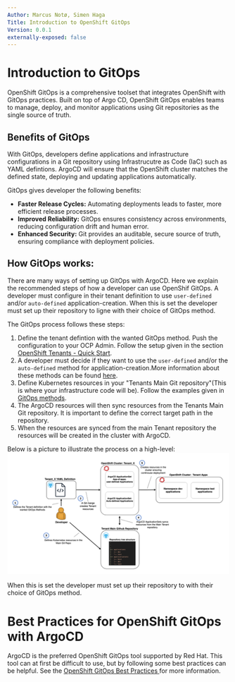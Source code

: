 ```yaml
---
Author: Marcus Notø, Simen Haga
Title: Introduction to OpenShift GitOps
Version: 0.0.1
externally-exposed: false
---
```


# Introduction to GitOps
OpenShift GitOps is a comprehensive toolset that integrates OpenShift with GitOps practices. Built on top of Argo CD, OpenShift GitOps enables teams to manage, deploy, and monitor applications using Git repositories as the single source of truth.


## Benefits of GitOps
With GitOps, developers define applications and infrastructure configurations in a Git repository using Infrastrucutre as Code (IaC) such as YAML defintions. 
ArgoCD will ensure that the OpenShift cluster matches the defined state, deploying and updating applications automatically.

GitOps gives developer the following benefits:

- **Faster Release Cycles:** Automating deployments leads to faster, more efficient release processes.
- **Improved Reliability:** GitOps ensures consistency across environments, reducing configuration drift and human error.
- **Enhanced Security:** Git provides an auditable, secure source of truth, ensuring compliance with deployment policies.
  

## How GitOps works:
There are many ways of setting up GitOps with ArgoCD. Here we explain the recommended steps of how a developer can use OpenShif GitOps. 
A developer must configure in their tenant definition to use `user-defined` and/or `auto-defined` application-creation. When this is set the developer must set up their repository to ligne with their choice of GitOps method.

The GitOps process follows these steps:

1. Define the tenant defintion with the wanted GitOps method. Push the configuration to your OCP Admin. Follow the setup given in the section [OpenShift Tenants - Quick Start](../OpenShift%20Tenants/Orderopenshift-tenant-quick-start-guide.md). 
2. A developer must decide if they want to use the `user-defined` and/or the `auto-defined`  method for application-creation.More information about these methods can be found [here](2s-gitops-methods.md).  
3. Define Kubernetes resources in your "Tenants Main Git repository"(This is where your infrastructure code will be). Follow the examples given in [GitOps methods](2s-gitops-methods.md#getting-started).
4. The ArgoCD resources will then sync resources from the Tenants Main Git repository. It is important to define the correct target path in the repository. 
5. When the resources are synced from the main Tenant repository the resources will be created in the cluster with ArgoCD. 

 Below is a picture to illustrate the process on a high-level:
![Alt text](../img/CI-CD/GitOps.png)
 

 When this is set the developer must set up their repository to  with their choice of GitOps method. 

 # Best Practices for OpenShift GitOps with ArgoCD
 ArgoCD is the preferred OpenShift GitOps tool supported by Red Hat. This tool can at first be difficult to use, but by following some best practices can be helpful. See the [OpenShift GitOps Best Practices ](openshift-gitops-best-practices.md) for more information.